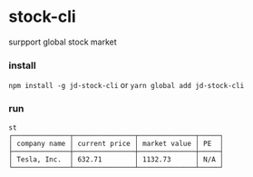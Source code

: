 # stock-cli
surpport global stock market

### install 
`npm install -g jd-stock-cli`
or
`yarn global add jd-stock-cli`

### run 
```
st
┌──────────────┬───────────────┬──────────────┬─────┐
│ company name │ current price │ market value │ PE  │
├──────────────┼───────────────┼──────────────┼─────┤
│ Tesla, Inc.  │ 632.71        │ 1132.73      │ N/A │
└──────────────┴───────────────┴──────────────┴─────┘


```


